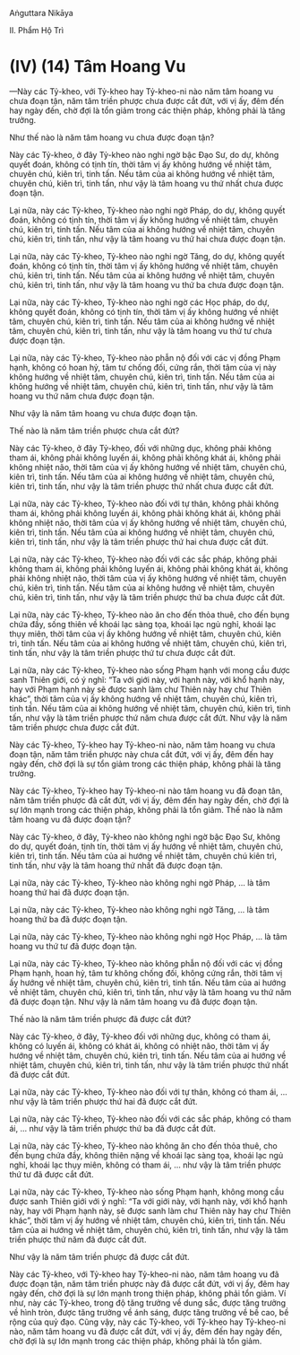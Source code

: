 Aṅguttara Nikāya

II. Phẩm Hộ Trì

# (IV) (14) Tâm Hoang Vu

—Này các Tỷ-kheo, với Tỷ-kheo hay Tỷ-kheo-ni nào năm tâm hoang vu chưa đoạn tận, năm tâm triền phược chưa được cắt đứt, với vị ấy, đêm đến hay ngày đến, chờ đợi là tổn giảm trong các thiện pháp, không phải là tăng trưởng.

Như thế nào là năm tâm hoang vu chưa được đoạn tận?

Này các Tỷ-kheo, ở đây Tỷ-kheo nào nghi ngờ bậc Ðạo Sư, do dự, không quyết đoán, không có tịnh tín, thời tâm vị ấy không hướng về nhiệt tâm, chuyên chú, kiên trì, tinh tấn. Nếu tâm của ai không hướng về nhiệt tâm, chuyên chú, kiên trì, tinh tấn, như vậy là tâm hoang vu thứ nhất chưa được đoạn tận.

Lại nữa, này các Tỷ-kheo, Tỷ-kheo nào nghi ngờ Pháp, do dự, không quyết đoán, không có tịnh tín, thời tâm vị ấy không hướng về nhiệt tâm, chuyên chú, kiên trì, tinh tấn. Nếu tâm của ai không hướng về nhiệt tâm, chuyên chú, kiên trì, tinh tấn, như vậy là tâm hoang vu thứ hai chưa được đoạn tận.

Lại nữa, này các Tỷ-kheo, Tỷ-kheo nào nghi ngờ Tăng, do dự, không quyết đoán, không có tịnh tín, thời tâm vị ấy không hướng về nhiệt tâm, chuyên chú, kiên trì, tinh tấn. Nếu tâm của ai không hướng về nhiệt tâm, chuyên chú, kiên trì, tinh tấn, như vậy là tâm hoang vu thứ ba chưa được đoạn tận.

Lại nữa, này các Tỷ-kheo, Tỷ-kheo nào nghi ngờ các Học pháp, do dự, không quyết đoán, không có tịnh tín, thời tâm vị ấy không hướng về nhiệt tâm, chuyên chú, kiên trì, tinh tấn. Nếu tâm của ai không hướng về nhiệt tâm, chuyên chú, kiên trì, tinh tấn, như vậy là tâm hoang vu thứ tư chưa được đoạn tận.

Lại nữa, này các Tỷ-kheo, Tỷ-kheo nào phẫn nộ đối với các vị đồng Phạm hạnh, không có hoan hỷ, tâm tư chống đối, cứng rắn, thời tâm của vị này không hướng về nhiệt tâm, chuyên chú, kiên trì, tinh tấn. Nếu tâm của ai không hướng về nhiệt tâm, chuyên chú, kiên trì, tinh tấn, như vậy là tâm hoang vu thứ năm chưa được đoạn tận.

Như vậy là năm tâm hoang vu chưa được đoạn tận.

Thế nào là năm tâm triền phược chưa cắt đứt?

Này các Tỷ-kheo, ở đây Tỷ-kheo, đối với những dục, không phải không tham ái, không phải không luyến ái, không phải không khát ái, không phải không nhiệt não, thời tâm của vị ấy không hướng về nhiệt tâm, chuyên chú, kiên trì, tinh tấn. Nếu tâm của ai không hướng về nhiệt tâm, chuyên chú, kiên trì, tinh tấn, như vậy là tâm triền phược thứ nhất chưa được cắt đứt.

Lại nữa, này các Tỷ-kheo, Tỷ-kheo nào đối với tự thân, không phải không tham ái, không phải không luyến ái, không phải không khát ái, không phải không nhiệt não, thời tâm của vị ấy không hướng về nhiệt tâm, chuyên chú, kiên trì, tinh tấn. Nếu tâm của ai không hướng về nhiệt tâm, chuyên chú, kiên trì, tinh tấn, như vậy là tâm triền phược thứ hai chưa được cắt đứt.

Lại nữa, này các Tỷ-kheo, Tỷ-kheo nào đối với các sắc pháp, không phải không tham ái, không phải không luyến ái, không phải không khát ái, không phải không nhiệt não, thời tâm của vị ấy không hướng về nhiệt tâm, chuyên chú, kiên trì, tinh tấn. Nếu tâm của ai không hướng về nhiệt tâm, chuyên chú, kiên trì, tinh tấn, như vậy là tâm triền phược thứ ba chưa được cắt đứt.

Lại nữa, này các Tỷ-kheo, Tỷ-kheo nào ăn cho đến thỏa thuê, cho đến bụng chứa đầy, sống thiên về khoái lạc sàng tọa, khoái lạc ngủ nghỉ, khoái lạc thụy miên, thời tâm của vị ấy không hướng về nhiệt tâm, chuyên chú, kiên trì, tinh tấn. Nếu tâm của ai không hướng về nhiệt tâm, chuyên chú, kiên trì, tinh tấn, như vậy là tâm triền phược thứ tư chưa được cắt đứt.

Lại nữa, này các Tỷ-kheo, Tỷ-kheo nào sống Phạm hạnh với mong cầu được sanh Thiên giới, có ý nghĩ: “Ta với giới này, với hạnh này, với khổ hạnh này, hay với Phạm hạnh này sẽ được sanh làm chư Thiên này hay chư Thiên khác”, thời tâm của vị ấy không hướng về nhiệt tâm, chuyên chú, kiên trì, tinh tấn. Nếu tâm của ai không hướng về nhiệt tâm, chuyên chú, kiên trì, tinh tấn, như vậy là tâm triền phược thứ năm chưa được cắt đứt. Như vậy là năm tâm triền phược chưa được cắt đứt.

Này các Tỷ-kheo, Tỷ-kheo hay Tỷ-kheo-ni nào, năm tâm hoang vu chưa đoạn tận, năm tâm triền phược này chưa cắt đứt, với vị ấy, đêm đến hay ngày đến, chờ đợi là sự tổn giảm trong các thiện pháp, không phải là tăng trưởng.

Này các Tỷ-kheo, Tỷ-kheo hay Tỷ-kheo-ni nào tâm hoang vu đã đoạn tân, năm tâm triền phược đã cắt đứt, với vị ấy, đêm đến hay ngày đến, chờ đợi là sự lớn mạnh trong các thiện pháp, không phải là tổn giảm. Thế nào là năm tâm hoang vu đã được đoạn tận?

Này các Tỷ-kheo, ở đây, Tỷ-kheo nào không nghi ngờ bậc Ðạo Sư, không do dự, quyết đoán, tịnh tín, thời tâm vị ấy hướng về nhiệt tâm, chuyên chú, kiên trì, tinh tấn. Nếu tâm của ai hướng về nhiệt tâm, chuyên chú kiên trì, tinh tấn, như vậy là tâm hoang thứ nhất đã được đoạn tận.

Lại nữa, này các Tỷ-kheo, Tỷ-kheo nào không nghi ngờ Pháp, ... là tâm hoang thứ hai đã được đoạn tận.

Lại nữa, này các Tỷ-kheo, Tỷ-kheo nào không nghi ngờ Tăng, ... là tâm hoang thứ ba đã được đoạn tận.

Lại nữa, này các Tỷ-kheo, Tỷ-kheo nào không nghi ngờ Học Pháp, ... là tâm hoang vu thứ tư đã được đoạn tận.

Lại nữa, này các Tỷ-kheo, Tỷ-kheo nào không phẫn nộ đối với các vị đồng Phạm hạnh, hoan hỷ, tâm tư không chống đối, không cứng rắn, thời tâm vị ấy hướng về nhiệt tâm, chuyên chú, kiên trì, tinh tấn. Nếu tâm của ai hướng về nhiệt tâm, chuyên chú, kiên trì, tinh tấn, như vậy là tâm hoang vu thứ năm đã được đoạn tận. Như vậy là năm tâm hoang vu đã được đoạn tận.

Thế nào là năm tâm triền phược đã được cắt đứt?

Này các Tỷ-kheo, ở đây, Tỷ-kheo đối với những dục, không có tham ái, không có luyến ái, không có khát ái, không có nhiệt não, thời tâm vị ấy hướng về nhiệt tâm, chuyên chú, kiên trì, tinh tấn. Nếu tâm của ai hướng về nhiệt tâm, chuyên chú, kiên trì, tinh tấn, như vậy là tâm triền phược thứ nhất đã được cắt đứt.

Lại nữa, này các Tỷ-kheo, Tỷ-kheo nào đối với tự thân, không có tham ái, ... như vậy là tâm triền phược thứ hai đã được cắt đứt.

Lại nữa, này các Tỷ-kheo, Tỷ-kheo nào đối với các sắc pháp, không có tham ái, ... như vậy là tâm triền phược thứ ba đã được cắt đứt.

Lại nữa, này các Tỷ-kheo, Tỷ-kheo nào không ăn cho đến thỏa thuê, cho đến bụng chứa đầy, không thiên nặng về khoái lạc sàng tọa, khoái lạc ngủ nghỉ, khoái lạc thụy miên, không có tham ái, ... như vậy là tâm triền phược thứ tư đã được cắt đứt.

Lại nữa, này các Tỷ-kheo, Tỷ-kheo nào sống Phạm hạnh, không mong cầu được sanh Thiên giới với ý nghĩ: “Ta với giới này, với hạnh này, với khổ hạnh này, hay với Phạm hạnh này, sẽ được sanh làm chư Thiên này hay chư Thiên khác”, thời tâm vị ấy hướng về nhiệt tâm, chuyên chú, kiên trì, tinh tấn. Nếu tâm của ai hướng về nhiệt tâm, chuyên chú, kiên trì, tinh tấn, như vậy là tâm triền phược thứ năm đã được cắt đứt.

Như vậy là năm tâm triền phược đã được cắt đứt.

Này các Tỷ-kheo, với Tỷ-kheo hay Tỷ-kheo-ni nào, năm tâm hoang vu đã được đoạn tận, năm tâm triền phược này đã được cắt đứt, với vị ấy, đêm hay ngày đến, chờ đợi là sự lớn mạnh trong thiện pháp, không phải tổn giảm. Ví như, này các Tỷ-kheo, trong độ tăng trưởng về dung sắc, được tăng trưởng về hình tròn, được tăng trưởng về ánh sáng, được tăng trưởng về bề cao, bề rộng của quỷ đạo. Cũng vậy, này các Tỷ-kheo, với Tỷ-kheo hay Tỷ-kheo-ni nào, năm tâm hoang vu đã được cắt đứt, với vị ấy, đêm đến hay ngày đến, chờ đợi là sự lớn mạnh trong các thiện pháp, không phải là tổn giảm.

